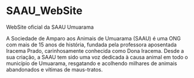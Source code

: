 # SAAU_WebSite
WebSite oficial da SAAU Umuarama 

A Sociedade de Amparo aos Animais de Umuarama (SAAU) é uma ONG com mais de 15 anos de história, fundada pela professora aposentada Iracema Prado, carinhosamente conhecida como Dona Iracema. Desde a sua criação, a SAAU tem sido uma voz dedicada à causa animal em todo o município de Umuarama, resgatando e acolhendo milhares de animais abandonados e vítimas de maus-tratos.
